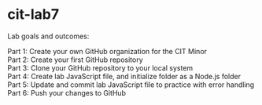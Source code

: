 # cit-lab7<br>

Lab goals and outcomes:</br>

Part 1: Create your own GitHub organization for the CIT Minor</br>
Part 2: Create your first GitHub repository</br>
Part 3: Clone your GitHub repository to your local system</br>
Part 4: Create lab JavaScript file, and initialize folder as a Node.js folder</br>
Part 5: Update and commit lab JavaScript file to practice with error handling</br>
Part 6: Push your changes to GitHub

